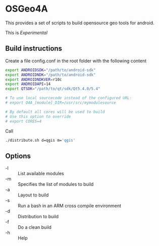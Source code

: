 OSGeo4A
==========

This provides a set of scripts to build opensource geo tools for android.

This is *Experimental*

Build instructions
-----------

Create a file config.conf in the root folder with the following content

```sh
export ANDROIDSDK="/path/to/android-sdk"
export ANDROIDNDK="/path/to/android-sdk"
export ANDROIDNDKVER=r10c
export ANDROIDAPI=14
export QTSDK="/path/to/qt/sdk/Qt5.4.0/5.4"

# To use local sourcecode instead of the configured URL:
# export O4A_[module]_DIR=/usr/src/mymodulesource

# By default all cores will be used to build
# Use this option to override
# export CORES=4
```

Call
```sh
./distribute.sh d=qgis m='qgis'
```

Options
-----------

<dl>
 <dt>-l</dt> <dd>List available modules</dd>
 <dt>-m</dt> <dd>Specifies the list of modules to build</dd>
 <dt>-a</dt> <dd>Layout to build</dd>
 <dt>-s</dt> <dd>Run a bash in an ARM cross compile environment</dd>
 <dt>-d</dt> <dd>Distribution to build</dd>
 <dt>-f</dt> <dd>Do a clean build</dd>
 <dt>-h</dt> <dd>Help</dd>
</dl>

